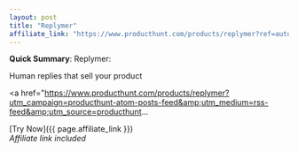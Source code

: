 ```yaml
---
layout: post
title: "Replymer"
affiliate_link: "https://www.producthunt.com/products/replymer?ref=autoverse&utm_source=autoverse"
---
```


**Quick Summary**: Replymer: <p>
            Human replies that sell your product
          </p>
          <p>
            <a href="https://www.producthunt.com/products/replymer?utm_campaign=producthunt-atom-posts-feed&amp;utm_medium=rss-feed&amp;utm_source=producthunt...

[Try Now]({{ page.affiliate_link }})  
*Affiliate link included*
